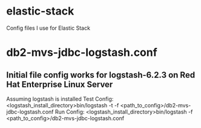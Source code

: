 # elastic-stack
Config files I use for Elastic Stack

# db2-mvs-jdbc-logstash.conf

Initial file config works for logstash-6.2.3 on Red Hat Enterprise Linux Server
------------------------------------------------
Assuming logstash is installed
Test Config:
 <logstash_install_directory>bin/logstash -t -f <path_to_config>/db2-mvs-jdbc-logstash.conf
Run Config:
 <logstash_install_directory>bin/logstash -f <path_to_config>/db2-mvs-jdbc-logstash.conf
